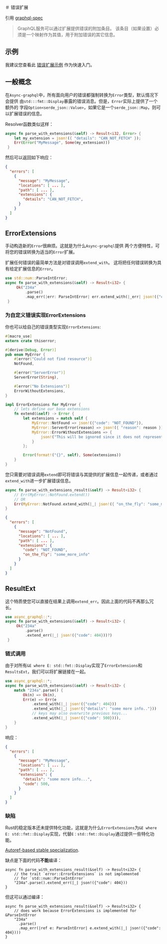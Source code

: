 ＃ 错误扩展

引用 [graphql-spec](https://spec.graphql.org/June2018/#example-fce18)

> GraphQL服务可以通过扩展提供错误的附加条目。
> 该条目（如果设置）必须是一个映射作为其值，用于附加错误的其它信息。

## 示例

我建议您查看此 [错误扩展示例](https://github.com/async-graphql/examples/blob/master/actix-web/error-extensions/src/main.rs) 作为快速入门。

## 一般概念

在`Async-graphql`中，所有面向用户的错误都强制转换为`Error`类型，默认情况下会提供
由`std:::fmt::Display`暴露的错误消息。但是，`Error`实际上提供了一个额外的
字段`Option<serde_json::Value>`，如果它是一个`serde_json::Map`，则可以扩展错误的信息。

Resolver函数类似这样：

```rust
async fn parse_with_extensions(&self) -> Result<i32, Error> {
    let my_extension = json!({ "details": "CAN_NOT_FETCH" });
    Err(Error("MyMessage", Some(my_extension)))
 }
```

然后可以返回如下响应：

```json
{
  "errors": [
    {
      "message": "MyMessage",
      "locations": [ ... ],
      "path": [ ... ],
      "extensions": {
        "details": "CAN_NOT_FETCH",
      }
    }
  ]
}
```


## ErrorExtensions

手动构造新的`Error`很麻烦。这就是为什么`Async-graphql`提供
两个方便特性，可将您的错误转换为适当的`Error`扩展。

扩展任何错误的最简单方法是对错误调用`extend_with`。
这将把任何错误转换为具有给定扩展信息的`Error`。

```rust
use std::num::ParseIntError;
async fn parse_with_extensions(&self) -> Result<i32> {
     Ok("234a"
         .parse()
         .map_err(|err: ParseIntError| err.extend_with(|_err| json!({"code": 404})))?)
 }
```

### 为自定义错误实现ErrorExtensions

你也可以给自己的错误类型实现`ErrorExtensions`:


```rust
#[macro_use]
extern crate thiserror;

#[derive(Debug, Error)]
pub enum MyError {
    #[error("Could not find resource")]
    NotFound,

    #[error("ServerError")]
    ServerError(String),

    #[error("No Extensions")]
    ErrorWithoutExtensions,
}

impl ErrorExtensions for MyError {
    // lets define our base extensions
    fn extend(&self) -> Error {
        let extensions = match self {
            MyError::NotFound => json!({"code": "NOT_FOUND"}),
            MyError::ServerError(reason) => json!({ "reason": reason }),
            MyError::ErrorWithoutExtensions => {
                json!("This will be ignored since it does not represent an object.")
            }
        };

        Error(format!("{}", self), Some(extensions))
    }
}
```

您只需要对错误调用`extend`即可将错误与其提供的扩展信息一起传递，或者通过`extend_with`进一步扩展错误信息。

```rust
async fn parse_with_extensions_result(&self) -> Result<i32> {
    // Err(MyError::NotFound.extend())
    // OR
    Err(MyError::NotFound.extend_with(|_| json!({ "on_the_fly": "some_more_info" })))
}
```

```json
{
  "errors": [
    {
      "message": "NotFound",
      "locations": [ ... ],
      "path": [ ... ],
      "extensions": {
        "code": "NOT_FOUND",
        "on_the_fly": "some_more_info"
      }
    }
  ]
}
```

## ResultExt
这个特质使您可以直接在结果上调用`extend_err`。因此上面的代码不再那么冗长。

```rust
use async_graphql::*;
async fn parse_with_extensions(&self) -> Result<i32> {
     Ok("234a"
         .parse()
         .extend_err(|_| json!({"code": 404}))?)
 }

```

### 链式调用

由于对所有`&E where E: std::fmt::Display`实现了`ErrorExtensions`和`ResultsExt`，我们可以将扩展链接在一起。

```rust
use async_graphql::*;
async fn parse_with_extensions(&self) -> Result<i32> {
    match "234a".parse() {
        Ok(n) => Ok(n),
        Err(e) => Err(e
            .extend_with(|_| json!({"code": 404}))
            .extend_with(|_| json!({"details": "some more info.."}))
            // keys may also overwrite previous keys...
            .extend_with(|_| json!({"code": 500}))),
    }
}
```

响应：

```json
{
  "errors": [
    {
      "message": "MyMessage",
      "locations": [ ... ],
      "path": [ ... ],
      "extensions": {
      	"details": "some more info...",
        "code": 500,
      }
    }
  ]
}
```

### 缺陷

Rust的稳定版本还未提供特化功能，这就是为什么`ErrorExtensions`为`&E where E: std::fmt::Display`实现，代替`E：std::fmt::Display`通过提供一些特化功能。

[Autoref-based stable specialization](https://github.com/dtolnay/case-studies/blob/master/autoref-specialization/README.md).

缺点是下面的代码**不能**编译：

```rust,ignore,does_not_compile
async fn parse_with_extensions_result(&self) -> Result<i32> {
    // the trait `error::ErrorExtensions` is not implemented
    // for `std::num::ParseIntError`
    "234a".parse().extend_err(|_| json!({"code": 404}))
}
```

但这可以通过编译：

```rust,ignore,does_not_compile
async fn parse_with_extensions_result(&self) -> Result<i32> {
    // does work because ErrorExtensions is implemented for &ParseIntError
    "234a"
      .parse()
      .map_err(|ref e: ParseIntError| e.extend_with(|_| json!({"code": 404})))
}
```

